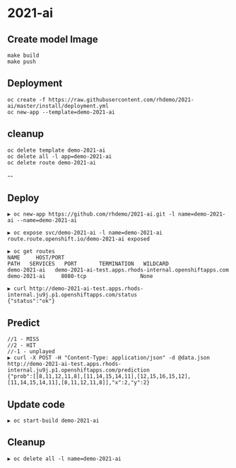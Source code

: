# 2021-ai

## Create model Image  
```
make build
make push
```

## Deployment  
```
oc create -f https://raw.githubusercontent.com/rhdemo/2021-ai/master/install/deployment.yml
oc new-app --template=demo-2021-ai
```

## cleanup
```
oc delete template demo-2021-ai
oc delete all -l app=demo-2021-ai
oc delete route demo-2021-ai
```


--



## Deploy 
```
▶ oc new-app https://github.com/rhdemo/2021-ai.git -l name=demo-2021-ai --name=demo-2021-ai
```

```
▶ oc expose svc/demo-2021-ai -l name=demo-2021-ai
route.route.openshift.io/demo-2021-ai exposed
```

```
▶ oc get routes
NAME     HOST/PORT                                                   PATH   SERVICES   PORT       TERMINATION   WILDCARD
demo-2021-ai   demo-2021-ai-test.apps.rhods-internal.openshiftapps.com          demo-2021-ai     8080-tcp                 None
```

```
▶ curl http://demo-2021-ai-test.apps.rhods-internal.ju9j.p1.openshiftapps.com/status
{"status":"ok"}
```

## Predict 
```
//1 - MISS
//2 - HIT
//-1 - unplayed
▶ curl -X POST -H "Content-Type: application/json" -d @data.json http://demo-2021-ai-test.apps.rhods-internal.ju9j.p1.openshiftapps.com/prediction
{"prob":[[8,11,12,11,8],[11,14,15,14,11],[12,15,16,15,12],[11,14,15,14,11],[8,11,12,11,8]],"x":2,"y":2}
```

## Update code 
```
▶ oc start-build demo-2021-ai
```

## Cleanup 
```
▶ oc delete all -l name=demo-2021-ai
```